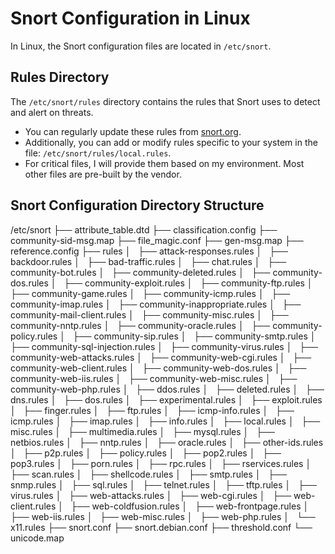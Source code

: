 # Snort Configuration in Linux

In Linux, the Snort configuration files are located in `/etc/snort`.

## Rules Directory

The `/etc/snort/rules` directory contains the rules that Snort uses to detect and alert on threats.

- You can regularly update these rules from [snort.org](https://www.snort.org).
- Additionally, you can add or modify rules specific to your system in the file: `/etc/snort/rules/local.rules`.
- For critical files, I will provide them based on my environment. Most other files are pre-built by the vendor.


## Snort Configuration Directory Structure


/etc/snort
├── attribute_table.dtd
├── classification.config
├── community-sid-msg.map
├── file_magic.conf
├── gen-msg.map
├── reference.config
├── rules
│   ├── attack-responses.rules
│   ├── backdoor.rules
│   ├── bad-traffic.rules
│   ├── chat.rules
│   ├── community-bot.rules
│   ├── community-deleted.rules
│   ├── community-dos.rules
│   ├── community-exploit.rules
│   ├── community-ftp.rules
│   ├── community-game.rules
│   ├── community-icmp.rules
│   ├── community-imap.rules
│   ├── community-inappropriate.rules
│   ├── community-mail-client.rules
│   ├── community-misc.rules
│   ├── community-nntp.rules
│   ├── community-oracle.rules
│   ├── community-policy.rules
│   ├── community-sip.rules
│   ├── community-smtp.rules
│   ├── community-sql-injection.rules
│   ├── community-virus.rules
│   ├── community-web-attacks.rules
│   ├── community-web-cgi.rules
│   ├── community-web-client.rules
│   ├── community-web-dos.rules
│   ├── community-web-iis.rules
│   ├── community-web-misc.rules
│   ├── community-web-php.rules
│   ├── ddos.rules
│   ├── deleted.rules
│   ├── dns.rules
│   ├── dos.rules
│   ├── experimental.rules
│   ├── exploit.rules
│   ├── finger.rules
│   ├── ftp.rules
│   ├── icmp-info.rules
│   ├── icmp.rules
│   ├── imap.rules
│   ├── info.rules
│   ├── local.rules
│   ├── misc.rules
│   ├── multimedia.rules
│   ├── mysql.rules
│   ├── netbios.rules
│   ├── nntp.rules
│   ├── oracle.rules
│   ├── other-ids.rules
│   ├── p2p.rules
│   ├── policy.rules
│   ├── pop2.rules
│   ├── pop3.rules
│   ├── porn.rules
│   ├── rpc.rules
│   ├── rservices.rules
│   ├── scan.rules
│   ├── shellcode.rules
│   ├── smtp.rules
│   ├── snmp.rules
│   ├── sql.rules
│   ├── telnet.rules
│   ├── tftp.rules
│   ├── virus.rules
│   ├── web-attacks.rules
│   ├── web-cgi.rules
│   ├── web-client.rules
│   ├── web-coldfusion.rules
│   ├── web-frontpage.rules
│   ├── web-iis.rules
│   ├── web-misc.rules
│   ├── web-php.rules
│   └── x11.rules
├── snort.conf
├── snort.debian.conf
├── threshold.conf
└── unicode.map


